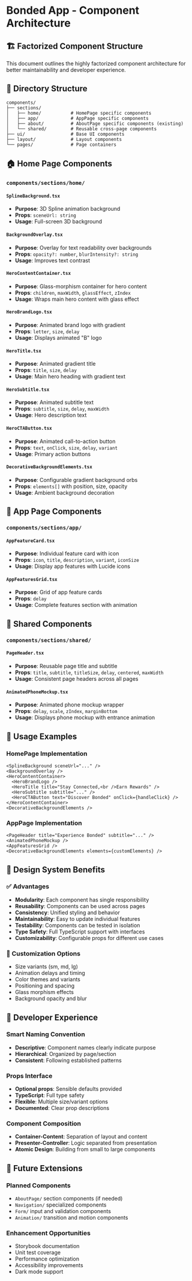 # Bonded App - Component Architecture

## 🏗️ Factorized Component Structure

This document outlines the highly factorized component architecture for better maintainability and developer experience.

## 📁 Directory Structure

```
components/
├── sections/
│   ├── home/           # HomePage specific components
│   ├── app/            # AppPage specific components
│   ├── about/          # AboutPage specific components (existing)
│   └── shared/         # Reusable cross-page components
├── ui/                 # Base UI components
├── layout/             # Layout components
└── pages/              # Page containers
```

## 🏠 Home Page Components

### `components/sections/home/`

#### `SplineBackground.tsx`
- **Purpose**: 3D Spline animation background
- **Props**: `sceneUrl: string`
- **Usage**: Full-screen 3D background

#### `BackgroundOverlay.tsx`
- **Purpose**: Overlay for text readability over backgrounds
- **Props**: `opacity?: number`, `blurIntensity?: string`
- **Usage**: Improves text contrast

#### `HeroContentContainer.tsx`
- **Purpose**: Glass-morphism container for hero content
- **Props**: `children`, `maxWidth`, `glassEffect`, `zIndex`
- **Usage**: Wraps main hero content with glass effect

#### `HeroBrandLogo.tsx`
- **Purpose**: Animated brand logo with gradient
- **Props**: `letter`, `size`, `delay`
- **Usage**: Displays animated "B" logo

#### `HeroTitle.tsx`
- **Purpose**: Animated gradient title
- **Props**: `title`, `size`, `delay`
- **Usage**: Main hero heading with gradient text

#### `HeroSubtitle.tsx`
- **Purpose**: Animated subtitle text
- **Props**: `subtitle`, `size`, `delay`, `maxWidth`
- **Usage**: Hero description text

#### `HeroCTAButton.tsx`
- **Purpose**: Animated call-to-action button
- **Props**: `text`, `onClick`, `size`, `delay`, `variant`
- **Usage**: Primary action buttons

#### `DecorativeBackgroundElements.tsx`
- **Purpose**: Configurable gradient background orbs
- **Props**: `elements[]` with position, size, opacity
- **Usage**: Ambient background decoration

## 📱 App Page Components

### `components/sections/app/`

#### `AppFeatureCard.tsx`
- **Purpose**: Individual feature card with icon
- **Props**: `icon`, `title`, `description`, `variant`, `iconSize`
- **Usage**: Display app features with Lucide icons

#### `AppFeaturesGrid.tsx`
- **Purpose**: Grid of app feature cards
- **Props**: `delay`
- **Usage**: Complete features section with animation

## 🔄 Shared Components

### `components/sections/shared/`

#### `PageHeader.tsx`
- **Purpose**: Reusable page title and subtitle
- **Props**: `title`, `subtitle`, `titleSize`, `delay`, `centered`, `maxWidth`
- **Usage**: Consistent page headers across all pages

#### `AnimatedPhoneMockup.tsx`
- **Purpose**: Animated phone mockup wrapper
- **Props**: `delay`, `scale`, `zIndex`, `marginBottom`
- **Usage**: Displays phone mockup with entrance animation

## 🎯 Usage Examples

### HomePage Implementation
```tsx
<SplineBackground sceneUrl="..." />
<BackgroundOverlay />
<HeroContentContainer>
  <HeroBrandLogo />
  <HeroTitle title="Stay Connected,<br />Earn Rewards" />
  <HeroSubtitle subtitle="..." />
  <HeroCTAButton text="Discover Bonded" onClick={handleClick} />
</HeroContentContainer>
<DecorativeBackgroundElements />
```

### AppPage Implementation
```tsx
<PageHeader title="Experience Bonded" subtitle="..." />
<AnimatedPhoneMockup />
<AppFeaturesGrid />
<DecorativeBackgroundElements elements={customElements} />
```

## 🎨 Design System Benefits

### ✅ Advantages
- **Modularity**: Each component has single responsibility
- **Reusability**: Components can be used across pages
- **Consistency**: Unified styling and behavior
- **Maintainability**: Easy to update individual features
- **Testability**: Components can be tested in isolation
- **Type Safety**: Full TypeScript support with interfaces
- **Customizability**: Configurable props for different use cases

### 🔧 Customization Options
- Size variants (sm, md, lg)
- Animation delays and timing
- Color themes and variants
- Positioning and spacing
- Glass morphism effects
- Background opacity and blur

## 🚀 Developer Experience

### Smart Naming Convention
- **Descriptive**: Component names clearly indicate purpose
- **Hierarchical**: Organized by page/section
- **Consistent**: Following established patterns

### Props Interface
- **Optional props**: Sensible defaults provided
- **TypeScript**: Full type safety
- **Flexible**: Multiple size/variant options
- **Documented**: Clear prop descriptions

### Component Composition
- **Container-Content**: Separation of layout and content
- **Presenter-Controller**: Logic separated from presentation
- **Atomic Design**: Building from small to large components

## 📝 Future Extensions

### Planned Components
- `AboutPage/` section components (if needed)
- `Navigation/` specialized components
- `Form/` input and validation components
- `Animation/` transition and motion components

### Enhancement Opportunities
- Storybook documentation
- Unit test coverage
- Performance optimization
- Accessibility improvements
- Dark mode support 